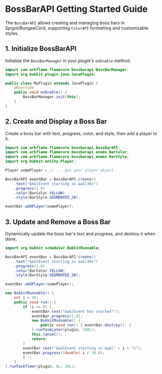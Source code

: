 # BossBarAPI Getting Started Guide

The `BossBarAPI` allows creating and managing boss bars in Spigot/BungeeCord, supporting `ColorAPI` formatting and customizable styles.

## 1. Initialize BossBarAPI

Initialize the `BossBarManager` in your plugin's `onEnable` method.

```java
import com.arkflame.flamecore.bossbarapi.BossBarManager;
import org.bukkit.plugin.java.JavaPlugin;

public class MyPlugin extends JavaPlugin {
    @Override
    public void onEnable() {
        BossBarManager.init(this);
    }
}
```

## 2. Create and Display a Boss Bar

Create a boss bar with text, progress, color, and style, then add a player to it.

```java
import com.arkflame.flamecore.bossbarapi.BossBarAPI;
import com.arkflame.flamecore.bossbarapi.enums.BarColor;
import com.arkflame.flamecore.bossbarapi.enums.BarStyle;
import org.bukkit.entity.Player;

Player somePlayer = // ... get your player object

BossBarAPI eventBar = BossBarAPI.create()
    .text("&e&lEvent starting in &a&l30s")
    .progress(1.0)
    .color(BarColor.YELLOW)
    .style(BarStyle.SEGMENTED_20);

eventBar.addPlayer(somePlayer);
```

## 3. Update and Remove a Boss Bar

Dynamically update the boss bar's text and progress, and destroy it when done.

```java
import org.bukkit.scheduler.BukkitRunnable;

BossBarAPI eventBar = BossBarAPI.create()
    .text("&e&lEvent starting in &a&l30s")
    .progress(1.0)
    .color(BarColor.YELLOW)
    .style(BarStyle.SEGMENTED_20);

eventBar.addPlayer(somePlayer);

new BukkitRunnable() {
    int i = 30;
    public void run() {
        if (i <= 0) {
            eventBar.text("&a&lEvent has started!");
            eventBar.progress(1.0);
            new BukkitRunnable() {
                public void run() { eventBar.destroy(); }
            }.runTaskLater(plugin, 100L);
            this.cancel();
            return;
        }
        eventBar.text("&e&lEvent starting in &a&l" + i + "s");
        eventBar.progress((double) i / 30.0);
        i--;
    }
}.runTaskTimer(plugin, 0L, 20L);
```
